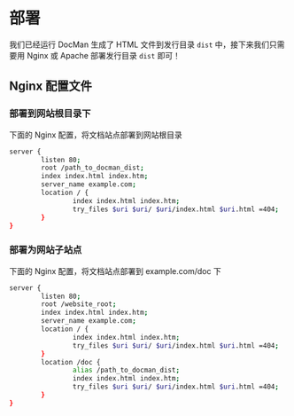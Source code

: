 # 部署

我们已经运行 DocMan 生成了 HTML 文件到发行目录 `dist` 中，接下来我们只需要用 Nginx 或 Apache 部署发行目录 `dist` 即可！

## Nginx 配置文件

### 部署到网站根目录下

下面的 Nginx 配置，将文档站点部署到网站根目录

```sh
server {
        listen 80;
        root /path_to_docman_dist;
        index index.html index.htm;
        server_name example.com;
        location / {
                index index.html index.htm;
                try_files $uri $uri/ $uri/index.html $uri.html =404;
        }
}
```

### 部署为网站子站点

下面的 Nginx 配置，将文档站点部署到 example.com/doc 下

```sh
server {
        listen 80;
        root /website_root;
        index index.html index.htm;
        server_name example.com;
        location / {
                index index.html index.htm;
                try_files $uri $uri/ $uri/index.html $uri.html =404;
        }
        location /doc {
                alias /path_to_docman_dist;
                index index.html index.htm;
                try_files $uri $uri/ $uri/index.html $uri.html =404;
        }
}
```

